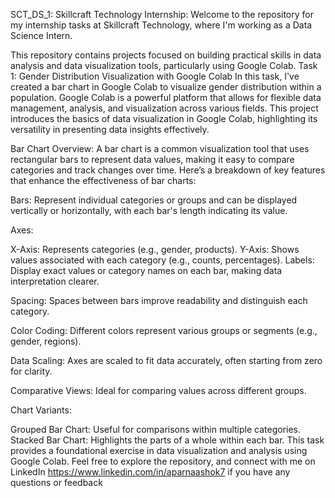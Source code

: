 SCT_DS_1:
Skillcraft Technology Internship: Welcome to the repository for my internship tasks at Skillcraft Technology, where I'm working as a Data Science Intern.

This repository contains projects focused on building practical skills in data analysis and data visualization tools, particularly using Google Colab.
Task 1: Gender Distribution Visualization with Google Colab
In this task, I've created a bar chart in Google Colab to visualize gender distribution within a population. Google Colab is a powerful platform that allows for flexible data management, analysis, and visualization across various fields. This project introduces the basics of data visualization in Google Colab, highlighting its versatility in presenting data insights effectively.

Bar Chart Overview: A bar chart is a common visualization tool that uses rectangular bars to represent data values, making it easy to compare categories and track changes over time. Here’s a breakdown of key features that enhance the effectiveness of bar charts:

Bars: Represent individual categories or groups and can be displayed vertically or horizontally, with each bar's length indicating its value.

Axes:

X-Axis: Represents categories (e.g., gender, products).
Y-Axis: Shows values associated with each category (e.g., counts, percentages).
Labels: Display exact values or category names on each bar, making data interpretation clearer.

Spacing: Spaces between bars improve readability and distinguish each category.

Color Coding: Different colors represent various groups or segments (e.g., gender, regions).

Data Scaling: Axes are scaled to fit data accurately, often starting from zero for clarity.

Comparative Views: Ideal for comparing values across different groups.

Chart Variants:

Grouped Bar Chart: Useful for comparisons within multiple categories.
Stacked Bar Chart: Highlights the parts of a whole within each bar.
This task provides a foundational exercise in data visualization and analysis using Google Colab. Feel free to explore the repository, and connect with me on LinkedIn  https://www.linkedin.com/in/aparnaashok7 if you have any questions or feedback